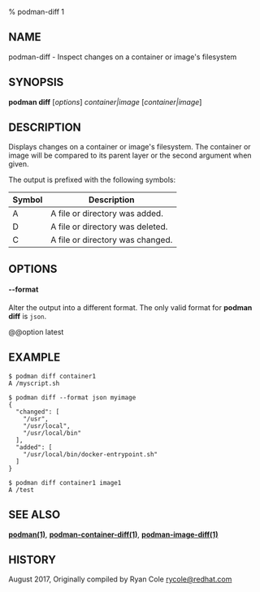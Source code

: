 % podman-diff 1

## NAME

podman\-diff - Inspect changes on a container or image's filesystem

## SYNOPSIS

**podman diff** [*options*] _container|image_ [*container|image*]

## DESCRIPTION

Displays changes on a container or image's filesystem. The container or image will be compared to its parent layer or the second argument when given.

The output is prefixed with the following symbols:

| Symbol | Description                      |
| ------ | -------------------------------- |
| A      | A file or directory was added.   |
| D      | A file or directory was deleted. |
| C      | A file or directory was changed. |

## OPTIONS

#### **--format**

Alter the output into a different format. The only valid format for **podman diff** is `json`.

@@option latest

## EXAMPLE

```
$ podman diff container1
A /myscript.sh
```

```
$ podman diff --format json myimage
{
  "changed": [
    "/usr",
    "/usr/local",
    "/usr/local/bin"
  ],
  "added": [
    "/usr/local/bin/docker-entrypoint.sh"
  ]
}
```

```
$ podman diff container1 image1
A /test
```

## SEE ALSO

**[podman(1)](podman.md)**, **[podman-container-diff(1)](podman-container-diff.md)**, **[podman-image-diff(1)](podman-image-diff.md)**

## HISTORY

August 2017, Originally compiled by Ryan Cole <rycole@redhat.com>
